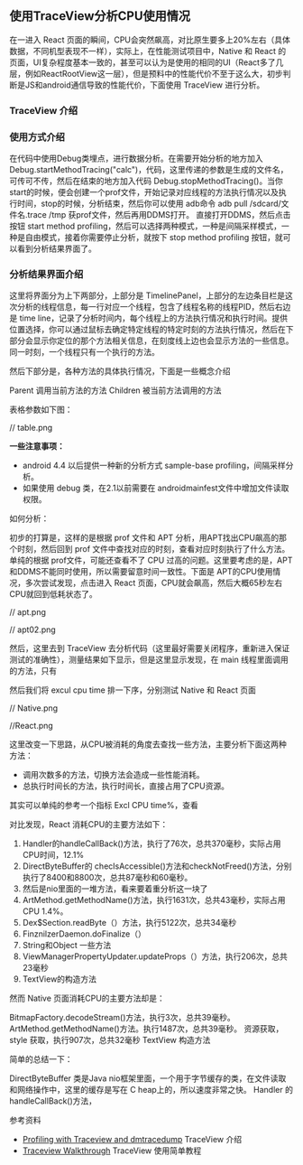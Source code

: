 ## 使用TraceView分析CPU使用情况 ##

在一进入 React 页面的瞬间，CPU会突然飙高，对比原生要多上20%左右（具体数据，不同机型表现不一样），实际上，在性能测试项目中，Native 和 React 的页面，UI复杂程度基本一致的，甚至可以认为是使用的相同的UI（React多了几层，例如ReactRootView这一层），但是预料中的性能代价不至于这么大，初步判断是JS和android通信导致的性能代价，下面使用 TraceView 进行分析。

### TraceView 介绍 ###


### 使用方式介绍 ###

在代码中使用Debug类埋点，进行数据分析。在需要开始分析的地方加入  Debug.startMethodTracing("calc")，代码，这里传递的参数是生成的文件名，可传可不传，然后在结束的地方加入代码     Debug.stopMethodTracing()。当你start的时候，便会创建一个prof文件，开始记录对应线程的方法执行情况以及执行时间，stop的时候，分析结束，然后你可以使用 adb命令 adb pull /sdcard/文件名.trace /tmp 获prof文件，然后再用DDMS打开。
直接打开DDMS，然后点击按钮 start method profiling，然后可以选择两种模式，一种是间隔采样模式，一种是自由模式，接着你需要停止分析，就按下 stop method profiling 按钮，就可以看到分析结果界面了。



### 分析结果界面介绍 ###

这里将界面分为上下两部分，上部分是 TimelinePanel，上部分的左边条目栏是这次分析的线程信息，每一行对应一个线程，包含了线程名称的线程PID，然后右边是 time line，记录了分析时间内，每个线程上的方法执行情况和执行时间。提供位置选择，你可以通过鼠标去确定特定线程的特定时刻的方法执行情况，然后在下部分会显示你定位的那个方法相关信息，在刻度线上边也会显示方法的一些信息。同一时刻，一个线程只有一个执行的方法。

然后下部分是，各种方法的具体执行情况，下面是一些概念介绍

Parent 调用当前方法的方法
Children 被当前方法调用的方法

表格参数如下图：

// table.png




**一些注意事项：**

- android 4.4 以后提供一种新的分析方式 sample-base profiling，间隔采样分析。
- 如果使用 debug 类，在2.1以前需要在 androidmainfest文件中增加文件读取权限。





如何分析：

初步的打算是，这样的是根据 prof 文件和 APT 分析，用APT找出CPU飙高的那个时刻，然后回到 prof 文件中查找对应的时刻，查看对应时刻执行了什么方法。单纯的根据 prof文件，可能还查看不了 CPU 过高的问题。这里要考虑的是，APT和DDMS不能同时使用，所以需要留意时间一致性。下面是 APT的CPU使用情况，多次尝试发现，点击进入 React 页面，CPU就会飙高，然后大概65秒左右CPU就回到低耗状态了。

// apt.png

// apt02.png

然后，这里去到 TraceView 去分析代码（这里最好需要关闭程序，重新进入保证测试的准确性），测量结果如下显示，但是这里显示发现，在 main 线程里面调用的方法，只有


然后我们将 excul cpu time 排一下序，分别测试 Native 和 React 页面

// Native.png

//React.png


这里改变一下思路，从CPU被消耗的角度去查找一些方法，主要分析下面这两种方法：

- 调用次数多的方法，切换方法会造成一些性能消耗。
- 总执行时间长的方法，执行时间长，直接占用了CPU资源。

其实可以单纯的参考一个指标 Excl CPU time%，查看

对比发现，React 消耗CPU的主要方法如下：

1. Handler的handleCallBack()方法，执行了76次，总共370毫秒，实际占用CPU时间，12.1%
1. DirectByteBuffer的 checIsAccessible()方法和checkNotFreed()方法，分别执行了8400和8800次，总共87毫秒和60毫秒。
1. 然后是nio里面的一堆方法，看来要着重分析这一块了
1. ArtMethod.getMethodName()方法，执行1631次，总共43毫秒，实际占用CPU 1.4%。
1. Dex$Section.readByte（）方法，执行5122次，总共34毫秒
1. FinznilzerDaemon.doFinalize（）
1. String和Object 一些方法
1. ViewManagerPropertyUpdater.updateProps（）方法，执行206次，总共23毫秒
1. TextView的构造方法


然而 Native 页面消耗CPU的主要方法却是：

BitmapFactory.decodeStream()方法，执行3次，总共39毫秒。
ArtMethod.getMethodName()方法。执行1487次，总共39毫秒。
资源获取，style 获取，执行907次，总共32毫秒
TextView 构造方法


简单的总结一下：

DirectByteBuffer 类是Java nio框架里面，一个用于字节缓存的类，在文件读取和网络操作中，这里的缓存是写在 C heap上的，所以速度非常之快。
Handler 的 handleCallBack()方法，






参考资料


- [Profiling with Traceview and dmtracedump](https://developer.android.com/studio/profile/traceview.html#traceviewLayout) TraceView 介绍
- [Traceview Walkthrough](https://developer.android.com/studio/profile/traceview-walkthru.html) TraceView 使用简单教程